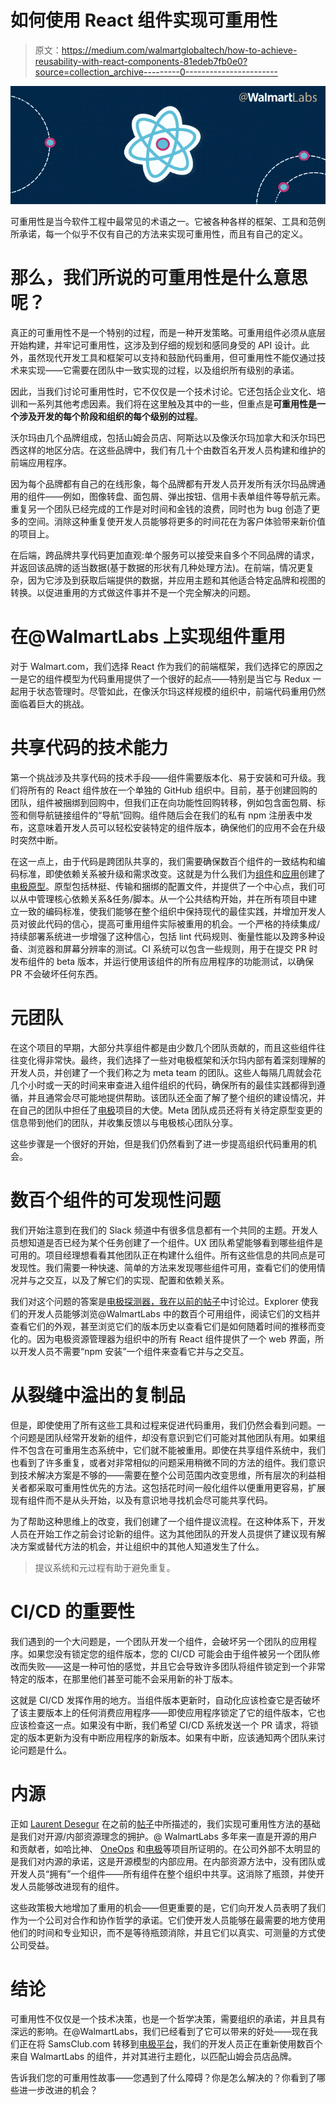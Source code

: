 # 如何使用 React 组件实现可重用性

> 原文：<https://medium.com/walmartglobaltech/how-to-achieve-reusability-with-react-components-81edeb7fb0e0?source=collection_archive---------0----------------------->

![](img/a8b071c77edc51e866b8b41ef72b55be.png)

可重用性是当今软件工程中最常见的术语之一。它被各种各样的框架、工具和范例所承诺，每一个似乎不仅有自己的方法来实现可重用性，而且有自己的定义。

# 那么，我们所说的可重用性是什么意思呢？

真正的可重用性不是一个特别的过程，而是一种开发策略。可重用组件必须从底层开始构建，并牢记可重用性，这涉及到仔细的规划和感同身受的 API 设计。此外，虽然现代开发工具和框架可以支持和鼓励代码重用，但可重用性不能仅通过技术来实现——它需要在团队中一致实现的过程，以及组织所有级别的承诺。

因此，当我们讨论可重用性时，它不仅仅是一个技术讨论。它还包括企业文化、培训和一系列其他考虑因素。我们将在这里触及其中的一些，但重点是**可重用性是一个涉及开发的每个阶段和组织的每个级别的过程**。

沃尔玛由几个品牌组成，包括山姆会员店、阿斯达以及像沃尔玛加拿大和沃尔玛巴西这样的地区分店。在这些品牌中，我们有几十个由数百名开发人员构建和维护的前端应用程序。

因为每个品牌都有自己的在线形象，每个品牌都有开发人员开发所有沃尔玛品牌通用的组件——例如，图像转盘、面包屑、弹出按钮、信用卡表单组件等导航元素。重复另一个团队已经完成的工作是对时间和金钱的浪费，同时也为 bug 创造了更多的空间。消除这种重复使开发人员能够将更多的时间花在为客户体验带来新价值的项目上。

在后端，跨品牌共享代码更加直观:单个服务可以接受来自多个不同品牌的请求，并返回该品牌的适当数据(基于数据的形状有几种处理方法)。在前端，情况更复杂，因为它涉及到获取后端提供的数据，并应用主题和其他适合特定品牌和视图的转换。以促进重用的方式做这件事并不是一个完全解决的问题。

# 在@WalmartLabs 上实现组件重用

对于 Walmart.com，我们选择 React 作为我们的前端框架，我们选择它的原因之一是它的组件模型为代码重用提供了一个很好的起点——特别是当它与 Redux 一起用于状态管理时。尽管如此，在像沃尔玛这样规模的组织中，前端代码重用仍然面临着巨大的挑战。

# 共享代码的技术能力

第一个挑战涉及共享代码的技术手段——组件需要版本化、易于安装和可升级。我们将所有的 React 组件放在一个单独的 GitHub 组织中。目前，基于创建回购的团队，组件被捆绑到回购中，但我们正在向功能性回购转移，例如包含面包屑、标签和侧导航链接组件的“导航”回购。组件随后会在我们的私有 npm 注册表中发布，这意味着开发人员可以轻松安装特定的组件版本，确保他们的应用不会在升级时突然中断。

在这一点上，由于代码是跨团队共享的，我们需要确保数百个组件的一致结构和编码标准，即使依赖关系被升级和需求改变。这就是为什么我们为[组件](https://github.com/electrode-io/electrode/tree/master/packages/electrode-archetype-react-component)和[应用](https://github.com/electrode-io/electrode/tree/master/packages/electrode-archetype-react-app)创建了[电极原型](http://www.electrode.io/docs/what_are_archetypes.html)。原型包括林挺、传输和捆绑的配置文件，并提供了一个中心点，我们可以从中管理核心依赖关系&任务/脚本。从一个公共结构开始，并在所有项目中建立一致的编码标准，使我们能够在整个组织中保持现代的最佳实践，并增加开发人员对彼此代码的信心，提高可重用组件实际被重用的机会。一个严格的持续集成/持续部署系统进一步增强了这种信心，包括 lint 代码规则、衡量性能以及跨多种设备、浏览器和屏幕分辨率的测试。CI 系统可以包含一些规则，用于在提交 PR 时发布组件的 beta 版本，并运行使用该组件的所有应用程序的功能测试，以确保 PR 不会破坏任何东西。

# 元团队

在这个项目的早期，大部分共享组件都是由少数几个团队贡献的，而且这些组件往往变化得非常快。最终，我们选择了一些对电极框架和沃尔玛内部有着深刻理解的开发人员，并创建了一个我们称之为 meta team 的团队。这些人每隔几周就会花几个小时或一天的时间来审查进入组件组织的代码，确保所有的最佳实践都得到遵循，并且通常会尽可能地提供帮助。该团队还全面了解了整个组织的建设情况，并在自己的团队中担任了[电极](http://www.electrode.io/)项目的大使。Meta 团队成员还将有关待定原型变更的信息带到他们的团队，并收集反馈以与电极核心团队分享。

这些步骤是一个很好的开始，但是我们仍然看到了进一步提高组织代码重用的机会。

# 数百个组件的可发现性问题

我们开始注意到在我们的 Slack 频道中有很多信息都有一个共同的主题。开发人员想知道是否已经为某个任务创建了一个组件。UX 团队希望能够看到哪些组件是可用的。项目经理想看看其他团队正在构建什么组件。所有这些信息的共同点是可发现性。我们需要一种快速、简单的方法来发现哪些组件可用，查看它们的使用情况并与之交互，以及了解它们的实现、配置和依赖关系。

我们对这个问题的答案是[电极探测器，我在以前的帖子](/walmartlabs/spotlight-on-electrode-explorer-react-component-reuse-without-the-hassle-6447763365b2#.etp9o5wr0)中讨论过。Explorer 使我们的开发人员能够浏览@WalmartLabs 中的数百个可用组件，阅读它们的文档并查看它们的外观，甚至浏览它们的版本历史以查看它们是如何随着时间的推移而变化的。因为电极资源管理器为组织中的所有 React 组件提供了一个 web 界面，所以开发人员不需要“npm 安装”一个组件来查看它并与之交互。

# 从裂缝中溢出的复制品

但是，即使使用了所有这些工具和过程来促进代码重用，我们仍然会看到问题。一个问题是团队经常开发新的组件，却没有意识到它们可能对其他团队有用。如果组件不包含在可重用生态系统中，它们就不能被重用。即使在共享组件系统中，我们也看到了许多重复，或者对非常相似的问题采用稍微不同的方法的组件。我们意识到技术解决方案是不够的——需要在整个公司范围内改变思维，所有层次的利益相关者都采取可重用性优先的方法。这包括花时间一般化组件以便重用更容易，扩展现有组件而不是从头开始，以及有意识地寻找机会尽可能共享代码。

为了帮助这种思维上的改变，我们创建了一个组件提议流程。在这种体系下，开发人员在开始工作之前会讨论新的组件。这为其他团队的开发人员提供了建议现有解决方案或替代方法的机会，并让组织中的其他人知道发生了什么。

> 提议系统和元过程有助于避免重复。

# CI/CD 的重要性

我们遇到的一个大问题是，一个团队开发一个组件，会破坏另一个团队的应用程序。如果您没有锁定您的组件版本，您的 CI/CD 可能会由于组件被另一个团队修改而失败——这是一种可怕的感觉，并且它会导致许多团队将组件锁定到一个非常特定的版本，在那里他们甚至可能不会采用新的补丁版本。

这就是 CI/CD 发挥作用的地方。当组件版本更新时，自动化应该检查它是否破坏了该主要版本上的任何消费应用程序——即使应用程序锁定了它的组件版本，它也应该检查这一点。如果没有中断，我们希望 CI/CD 系统发送一个 PR 请求，将锁定的版本更新为没有中断应用程序的新版本。如果有中断，应该通知两个团队来讨论问题是什么。

# 内源

正如 [Laurent Desegur](https://twitter.com/ldesegur) 在之前的[帖子](/walmartlabs/beyond-open-source-walmartlabs-e690c934fe35#.lqc0e6x3b)中所描述的，我们实现可重用性方法的基础是我们对开源/内部资源理念的拥护。@ WalmartLabs 多年来一直是开源的用户和贡献者，如哈比神、 [OneOps](https://github.com/oneops) 和[电极](https://github.com/electrode-io)等项目所证明的。在公司外部不太明显的是我们对内源的承诺，这是开源模型的内部应用。在内部资源方法中，没有团队或开发人员“拥有”一个组件——所有组件在整个组织中共享。这消除了瓶颈，并使开发人员能够改进现有的组件。

这些政策极大地增加了重用的机会——但更重要的是，它们向开发人员表明了我们作为一个公司对合作和协作哲学的承诺。它们使开发人员能够在最需要的地方使用他们的时间和专业知识，而不是等待瓶颈消除，并且它们以真实、可测量的方式使公司受益。

# 结论

可重用性不仅仅是一个技术决策，也是一个哲学决策，需要组织的承诺，并且具有深远的影响。在@WalmartLabs，我们已经看到了它可以带来的好处——现在我们正在将 SamsClub.com 转移到[电极平台](https://github.com/electrode-io)，我们的开发人员正在重新使用数百个来自 WalmartLabs 的组件，并对其进行主题化，以匹配山姆会员店品牌。

告诉我们您的可重用性故事——您遇到了什么障碍？你是怎么解决的？你看到了哪些进一步改进的机会？